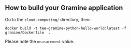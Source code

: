 ## How to build your Gramine application

Go to the `cloud-computing/` directory, then:
```shell
docker build -t tee-gramine-python-hello-world:latest -f gramine/Dockerfile  .
```
Please note the `measurement` value.
